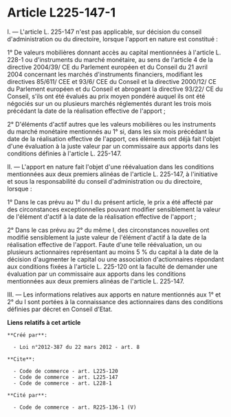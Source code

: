 # Article L225-147-1

I. ― L'article L. 225-147 n'est pas applicable, sur décision du conseil d'administration ou du directoire, lorsque l'apport
en nature est constitué : 

1° De valeurs mobilières donnant accès au capital mentionnées à l'article L. 228-1 ou d'instruments du marché monétaire, au
sens de l'article 4 de la directive 2004/39/ CE du Parlement européen et du Conseil du 21 avril 2004 concernant les marchés
d'instruments financiers, modifiant les directives 85/611/ CEE et 93/6/ CEE du Conseil et la directive 2000/12/ CE du
Parlement européen et du Conseil et abrogeant la directive 93/22/ CE du Conseil, s'ils ont été évalués au prix moyen pondéré
auquel ils ont été négociés sur un ou plusieurs marchés réglementés durant les trois mois précédant la date de la réalisation
effective de l'apport ; 

2° D'éléments d'actif autres que les valeurs mobilières ou les instruments du marché monétaire mentionnés au 1° si, dans les
six mois précédant la date de la réalisation effective de l'apport, ces éléments ont déjà fait l'objet d'une évaluation à la
juste valeur par un commissaire aux apports dans les conditions définies à l'article L. 225-147. 

II. ― L'apport en nature fait l'objet d'une réévaluation dans les conditions mentionnées aux deux premiers alinéas de
l'article L. 225-147, à l'initiative et sous la responsabilité du conseil d'administration ou du directoire, lorsque : 

1° Dans le cas prévu au 1° du I du présent article, le prix a été affecté par des circonstances exceptionnelles pouvant
modifier sensiblement la valeur de l'élément d'actif à la date de la réalisation effective de l'apport ; 

2° Dans le cas prévu au 2° du même I, des circonstances nouvelles ont modifié sensiblement la juste valeur de l'élément
d'actif à la date de la réalisation effective de l'apport. Faute d'une telle réévaluation, un ou plusieurs actionnaires
représentant au moins 5 % du capital à la date de la décision d'augmenter le capital ou une association d'actionnaires
répondant aux conditions fixées à l'article L. 225-120 ont la faculté de demander une évaluation par un commissaire aux
apports dans les conditions mentionnées aux deux premiers alinéas de l'article L. 225-147. 

III. ― Les informations relatives aux apports en nature mentionnés aux 1° et 2° du I sont portées à la connaissance des
actionnaires dans des conditions définies par décret en Conseil d'Etat.

**Liens relatifs à cet article**

	**Créé par**:

	  - Loi n°2012-387 du 22 mars 2012 - art. 8

	**Cite**:

	  - Code de commerce - art. L225-120
	  - Code de commerce - art. L225-147
	  - Code de commerce - art. L228-1

	**Cité par**:

	  - Code de commerce - art. R225-136-1 (V)
